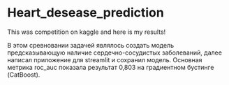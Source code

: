 # Heart_desease_prediction
This was competition on kaggle and here is my results!


В этом сревновании задачей являлось создать модель предсказывающую наличие сердечно-сосудистых заболеваний, далее написал приложение для streamlit и сохранил модель.
Основная метрика roc_auc показала результат 0,803 на градиентном бустинге (CatBoost).
